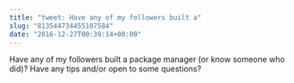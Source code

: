 ```yaml
---
title: "tweet: Have any of my followers built a"
slug: "813544734455107584"
date: "2016-12-27T00:39:14+00:00"
---
```

Have any of my followers built a package manager (or know someone who did)? Have any tips and/or open to some questions?